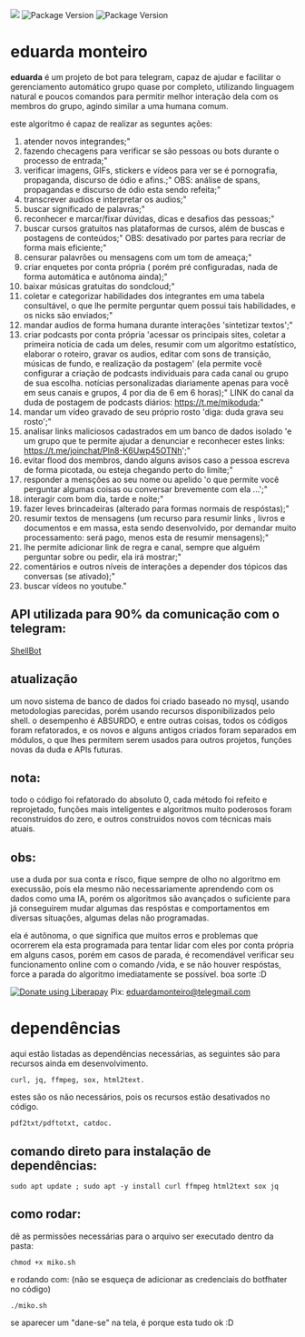 
[<img src="https://img.shields.io/github/languages/code-size/fabriciocaetano/mikosuma">](https://img.shields.io/github/languages/code-size/fabriciocaetano/mikosuma)
![Package Version](https://img.shields.io/badge/version-0.3.2-green.svg?cacheSeconds=2592000) ![Package Version](https://img.shields.io/badge/linguagem-ShellScript-blue.svg?cacheSeconds=2592000)
# eduarda monteiro

**eduarda** é um projeto de bot para telegram, capaz de ajudar e facilitar o gerenciamento automático grupo quase por completo, utilizando linguagem natural e poucos comandos para permitir melhor interação dela com os membros do grupo, agindo similar a uma humana comum. 

este algoritmo é capaz de realizar as seguntes ações:

1. atender novos integrandes;"
2. fazendo checagens para verificar se são pessoas ou bots durante o processo de entrada;"
3. verificar imagens, GIFs, stickers e vídeos para ver se é pornografia, propaganda, discurso de ódio e afins.;"
OBS: análise de spans, propagandas e discurso de ódio esta sendo refeita;"
4. transcrever audios e interpretar os audios;"
5. buscar significado de palavras;"
6. reconhecer e marcar/fixar dúvidas, dicas e desafios das pessoas;"
7. buscar cursos gratuitos nas plataformas de cursos, além de buscas e postagens de conteúdos;"
OBS: desativado por partes para recriar de forma mais eficiente;"
8. censurar palavrões ou mensagens com um tom de ameaça;"
9. criar enquetes por conta própria ( porém pré configuradas, nada de forma automática e autônoma ainda);"
10. baixar músicas gratuitas do sondcloud;"
11. coletar e categorizar habilidades dos integrantes em uma tabela consultável, o que lhe permite perguntar quem possui tais habilidades, e os nicks são enviados;"
12. mandar audios de forma humana durante interações 'sintetizar textos';"
13. criar podcasts por conta própria 'acessar os principais sites, coletar a primeira noticia de cada um deles, resumir com um algoritmo estatístico, elaborar o roteiro, gravar os audios, editar com sons de transição, músicas de fundo, e realização da postagem' (ela permite você configurar a criação de podcasts individuais para cada canal ou grupo de sua escolha. notícias personalizadas diariamente apenas para você em seus canais e grupos, 4 por dia de 6 em 6 horas);"
LINK do canal da duda de postagem de podcasts diários: https://t.me/mikoduda;"
14. mandar um vídeo gravado de seu próprio rosto 'diga: duda grava seu rosto';"
15. analisar links maliciosos cadastrados em um banco de dados isolado 'e um grupo que te permite ajudar a denunciar e reconhecer estes links: https://t.me/joinchat/Pln8-K6Uwp45OTNh';"
16. evitar flood dos membros, dando alguns avisos caso a pessoa escreva de forma picotada, ou esteja chegando perto do limite;"
17. responder a mensções ao seu nome ou apelido 'o que permite você perguntar algumas coisas ou conversar brevemente com ela ...';"
18. interagir com bom dia, tarde e noite;"
19. fazer leves brincadeiras (alterado para formas normais de respóstas);"
20. resumir textos de mensagens (um recurso para resumir links , livros e documentos e em massa, esta sendo desenvolvido, por demandar muito processamento: será pago, menos esta de resumir mensagens);"
21. lhe permite adicionar link de regra e canal, sempre que alguém perguntar sobre ou pedir, ela irá mostrar;"
22. comentários e outros níveis de interações a depender dos tópicos das conversas (se ativado);"
23. buscar vídeos no youtube."

## API utilizada para 90% da comunicação com o telegram:

[ShellBot](https://github.com/shellscriptx/ShellBot)

## atualização
um novo sistema de banco de dados foi criado baseado no mysql, usando metodologias parecidas, porém usando recursos disponibilizados pelo shell.
o desempenho é ABSURDO, e entre outras coisas, todos os códigos foram refatorados, e os novos e alguns antigos criados foram separados em módulos, o que lhes permitem serem usados para outros projetos, funções novas da duda e APIs futuras.

## nota:
todo o código foi refatorado do absoluto 0, cada método foi refeito e reprojetado, funções mais inteligentes e algoritmos muito poderosos foram reconstruidos do zero, e outros construidos novos com técnicas mais atuais.

## obs:
use a duda por sua conta e rísco, fique sempre de olho no algoritmo em execussão, pois ela mesmo não necessariamente aprendendo com os dados como uma IA, porém os algoritmos são avançados o suficiente para já conseguirem mudar algumas das respóstas e comportamentos em diversas situações, algumas delas não programadas.

ela é autônoma, o que significa que muitos erros e problemas que ocorrerem ela esta programada para tentar lidar com eles por conta própria em alguns casos, porém em casos de parada, é recomendável verificar seu funcionamento online com o comando /vida, e se não houver respóstas, force a parada do algoritmo imediatamente se possível. boa sorte :D

<a href="https://liberapay.com/fabriciocybershell/donate"><img alt="Donate using Liberapay" src="https://liberapay.com/assets/widgets/donate.svg"></a> Pix: eduardamonteiro@telegmail.com

# dependências

 aqui estão listadas as dependências necessárias, as seguintes são para recursos ainda em desenvolvimento.

```
curl, jq, ffmpeg, sox, html2text.
```

estes são os não necessários, pois os recursos estão desativados no código.
```
pdf2txt/pdftotxt, catdoc.

```

## comando direto para instalação de dependências:
```
sudo apt update ; sudo apt -y install curl ffmpeg html2text sox jq
```

## como rodar:
dê as permissões necessárias para o arquivo ser executado dentro da pasta:
```
chmod +x miko.sh
```
e rodando com: (não se esqueça de adicionar as credenciais do botfhater no código)
```
./miko.sh
```
se aparecer um "dane-se" na tela, é porque esta tudo ok :D

